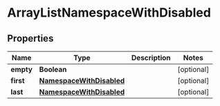 

# ArrayListNamespaceWithDisabled


## Properties

| Name | Type | Description | Notes |
|------------ | ------------- | ------------- | -------------|
|**empty** | **Boolean** |  |  [optional] |
|**first** | [**NamespaceWithDisabled**](NamespaceWithDisabled.md) |  |  [optional] |
|**last** | [**NamespaceWithDisabled**](NamespaceWithDisabled.md) |  |  [optional] |



